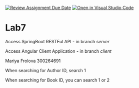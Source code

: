[![Review Assignment Due Date](https://classroom.github.com/assets/deadline-readme-button-22041afd0340ce965d47ae6ef1cefeee28c7c493a6346c4f15d667ab976d596c.svg)](https://classroom.github.com/a/7E3IZ1KI)
[![Open in Visual Studio Code](https://classroom.github.com/assets/open-in-vscode-2e0aaae1b6195c2367325f4f02e2d04e9abb55f0b24a779b69b11b9e10269abc.svg)](https://classroom.github.com/online_ide?assignment_repo_id=16914514&assignment_repo_type=AssignmentRepo)
# Lab7 
Access SpringBoot RESTFul API - in branch *server* 

Access Angular Client Application - in branch *client*

Mariya Frolova 300264691

When searching for Author ID, search 1

When searching for Book ID,  you can search 1 or 2
